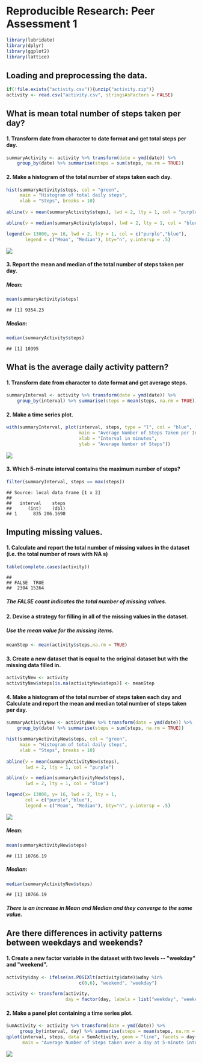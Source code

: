 # Reproducible Research: Peer Assessment 1



```r
library(lubridate)
library(dplyr)
library(ggplot2)
library(lattice)
```

## Loading and preprocessing the data.

```r
if(!file.exists("activity.csv")){unzip("activity.zip")}
activity <- read.csv("activity.csv", stringsAsFactors = FALSE)
```

## What is mean total number of steps taken per day?

#### 1. Transform date from character to date format and get total steps per day.

```r
summaryActivity <- activity %>% transform(date = ymd(date)) %>% 
    group_by(date) %>% summarise(steps = sum(steps, na.rm = TRUE))
```

#### 2. Make a histogram of the total number of steps taken each day. 


```r
hist(summaryActivity$steps, col = "green", 
     main = "Histogram of total daily steps",
     xlab = "Steps", breaks = 10)
     
abline(v = mean(summaryActivity$steps), lwd = 2, lty = 1, col = "purple")

abline(v = median(summaryActivity$steps), lwd = 2, lty = 1, col = "blue")

legend(x= 13000, y= 16, lwd = 2, lty = 1, col = c("purple","blue"), 
       legend = c("Mean", "Median"), bty="n", y.intersp = .5)
```

![](Figs/unnamed-chunk-4-1.png) 

#### 3. Report the mean and median of the total number of steps taken per day.

##### Mean:

```r
mean(summaryActivity$steps)
```

```
## [1] 9354.23
```

##### Median:

```r
median(summaryActivity$steps)
```

```
## [1] 10395
```

## What is the average daily activity pattern?

#### 1. Transform date from character to date format and get average steps.

```r
summaryInterval <- activity %>% transform(date = ymd(date)) %>% 
    group_by(interval) %>% summarise(steps = mean(steps, na.rm = TRUE))
```
    
    
#### 2. Make a time series plot.

```r
with(summaryInterval, plot(interval, steps, type = "l", col = "blue", lwd = 2,
                           main = "Average Number of Steps Taken per Interval",
                           xlab = "Interval in minutes",
                           ylab = "Average Number of Steps"))
```

![](Figs/unnamed-chunk-8-1.png) 
                           
                           
#### 3. Which 5-minute interval contains the maximum number of steps?


```r
filter(summaryInterval, steps == max(steps))
```

```
## Source: local data frame [1 x 2]
## 
##   interval    steps
##      (int)    (dbl)
## 1      835 206.1698
```

## Imputing missing values.

#### 1. Calculate and report the total number of missing values in the dataset (i.e. the total number of rows with  NA s)


```r
table(complete.cases(activity))
```

```
## 
## FALSE  TRUE 
##  2304 15264
```

##### The FALSE count indicates the total number of missing values.

#### 2. Devise a strategy for filling in all of the missing values in the dataset.

##### Use the mean value for the missing items.

```r
meanStep <- mean(activity$steps,na.rm = TRUE)
```


#### 3. Create a new dataset that is equal to the original dataset but with the missing data filled in.


```r
activityNew <- activity
activityNew$steps[is.na(activityNew$steps)] <- meanStep
```

#### 4. Make a histogram of the total number of steps taken each day and Calculate and report the mean and median total number of steps taken per day.

```r
summaryActivityNew <- activityNew %>% transform(date = ymd(date)) %>% 
    group_by(date) %>% summarise(steps = sum(steps, na.rm = TRUE))

hist(summaryActivityNew$steps, col = "green", 
     main = "Histogram of total daily steps",
     xlab = "Steps", breaks = 10)
     
abline(v = mean(summaryActivityNew$steps), 
       lwd = 2, lty = 1, col = "purple")

abline(v = median(summaryActivityNew$steps), 
       lwd = 2, lty = 1, col = "blue")

legend(x= 13000, y= 16, lwd = 2, lty = 1, 
       col = c("purple","blue"), 
       legend = c("Mean", "Median"), bty="n", y.intersp = .5)
```

![](Figs/unnamed-chunk-13-1.png) 

##### Mean:

```r
mean(summaryActivityNew$steps)
```

```
## [1] 10766.19
```

##### Median:

```r
median(summaryActivityNew$steps)
```

```
## [1] 10766.19
```

##### There is an increase in Mean and Median and they converge to the same value.

## Are there differences in activity patterns between weekdays and weekends?

#### 1. Create a new factor variable in the dataset with two levels -- "weekday" and "weekend".


```r
activity$day <- ifelse(as.POSIXlt(activity$date)$wday %in% 
                           c(0,6), "weekend", "weekday")

activity <- transform(activity, 
                      day = factor(day, labels = list("weekday", "weekend")))
```

#### 2. Make a panel plot containing a time series plot. 


```r
SumActivity <- activity %>% transform(date = ymd(date)) %>% 
     group_by(interval, day) %>% summarise(steps = mean(steps, na.rm = TRUE))
qplot(interval, steps, data = SumActivity, geom = "line", facets = day~., 
      main = "Average Number of Steps taken over a day at 5-minute interval")
```

![](Figs/unnamed-chunk-17-1.png) 

